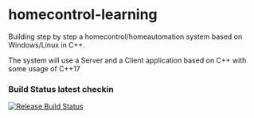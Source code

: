 # homecontrol-learning
Building step by step a homecontrol/homeautomation system based on Windows/Linux in C++.

The system will use a Server and a Client application based on C++ with some usage of C++17

### Build Status latest checkin

[![Release Build Status](https://dev.azure.com/andreasfertl/andreasfertl/_apis/build/status/andreasfertl.homecontrol-learning?branchName=master)](https://dev.azure.com/andreasfertl/andreasfertl/_build/latest?definitionId=2&branchName=master)

